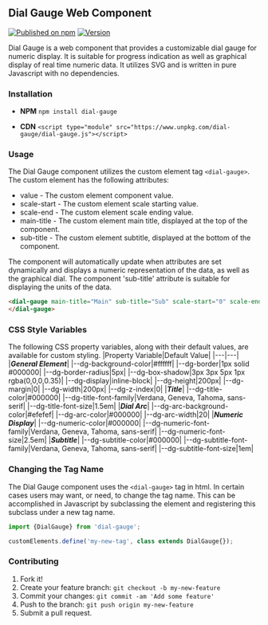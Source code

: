 ## Dial Gauge Web Component
[![Published on npm](https://img.shields.io/badge/npm-published-blue)](https://www.npmjs.com/package/dial-gauge)
[![Version](https://img.shields.io/badge/version-0.1.1-brightgreen)](https://github.com/smontanus/dial-gauge)

Dial Gauge is a web component that provides a customizable dial gauge for numeric display. It is suitable for progress indication as well as graphical display of real time numeric data. It utilizes SVG and is written in pure Javascript with no dependencies.

### Installation
* **NPM**
    `npm install dial-gauge`

* **CDN**
    ```<script type="module" src="https://www.unpkg.com/dial-gauge/dial-gauge.js"></script>```

### Usage
The Dial Gauge component utilizes the custom element tag `<dial-gauge>`. The custom element has the following attributes:

* value - The custom element component value.
* scale-start - The custom element scale starting value.
* scale-end - The custom element scale ending value.
* main-title - The custom element main title, displayed at the top of the component.
* sub-title - The custom element subtitle, displayed at the bottom of the component.

The component will automatically update when attributes are set dynamically and displays a numeric representation of the data, as well as the graphical dial. The component 'sub-title' attribute is suitable for displaying the units of the data.

```html
<dial-gauge main-title="Main" sub-title="Sub" scale-start="0" scale-end="100">
</dial-gauge>
```

### CSS Style Variables
The following CSS property variables, along with their default values, are available for custom styling.
|Property Variable|Default Value|
|---|---|
|***General Element***|
|--dg-background-color|#ffffff|
|--dg-border|1px solid #000000|
|--dg-border-radius|5px|
|--dg-box-shadow|3px 3px 5px 1px rgba(0,0,0,0.35)|
|--dg-display|inline-block|
|--dg-height|200px|
|--dg-margin|0|
|--dg-width|200px|
|--dg-z-index|0|
|***Title***|
|--dg-title-color|#000000|
|--dg-title-font-family|Verdana, Geneva, Tahoma, sans-serif|
|--dg-title-font-size|1.5em|
|***Dial Arc***|
|--dg-arc-background-color|#efefef|
|--dg-arc-color|#000000|
|--dg-arc-width|20|
|***Numeric Display***|
|--dg-numeric-color|#000000|
|--dg-numeric-font-family|Verdana, Geneva, Tahoma, sans-serif|
|--dg-numeric-font-size|2.5em|
|***Subtitle***|
|--dg-subtitle-color|#000000|
|--dg-subtitle-font-family|Verdana, Geneva, Tahoma, sans-serif|
|--dg-subtitle-font-size|1em|

### Changing the Tag Name
The Dial Gauge component uses the `<dial-gauge>` tag in html. In certain cases users may want, or need, to change the tag name. This can be accomplished in Javascript by subclassing the element and registering this subclass under a new tag name.

```javascript
import {DialGauge} from 'dial-gauge';

customElements.define('my-new-tag', class extends DialGauge{});
```

### Contributing
1. Fork it!
2. Create your feature branch: `git checkout -b my-new-feature`
3. Commit your changes: `git commit -am 'Add some feature'`
4. Push to the branch: `git push origin my-new-feature`
5. Submit a pull request.
